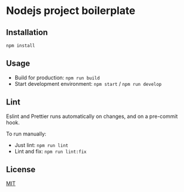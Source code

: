# Nodejs project boilerplate


## Installation

```
npm install
```

## Usage

- Build for production: `npm run build`
- Start development environment: `npm start` / `npm run develop`

## Lint

Eslint and Prettier runs automatically on changes, and on a pre-commit hook.

To run manually:

- Just lint: `npm run lint`
- Lint and fix: `npm run lint:fix`

## License
[MIT](https://choosealicense.com/licenses/mit/)